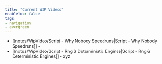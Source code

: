 ```yaml
---
title: "Current WIP Videos"
enableToc: false
tags:
- navigation
- evergreen
---
```

- [[notes/WipVideo/Script - Why Nobody Speedruns|Script - Why Nobody Speedruns]] - 
- [[notes/WipVideo/Script - Rng & Deterministic Engines|Script - Rng & Deterministic Engines]] - xyz
